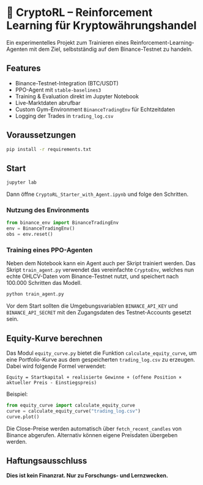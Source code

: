 # 🧠 CryptoRL – Reinforcement Learning für Kryptowährungshandel

Ein experimentelles Projekt zum Trainieren eines Reinforcement-Learning-Agenten mit dem Ziel, selbstständig auf dem Binance-Testnet zu handeln.

## Features
- Binance-Testnet-Integration (BTC/USDT)
- PPO-Agent mit `stable-baselines3`
- Training & Evaluation direkt im Jupyter Notebook
- Live-Marktdaten abrufbar
- Custom Gym-Environment `BinanceTradingEnv` für Echtzeitdaten
- Logging der Trades in `trading_log.csv`

## Voraussetzungen

```bash
pip install -r requirements.txt
```

## Start

```bash
jupyter lab
```

Dann öffne `CryptoRL_Starter_with_Agent.ipynb` und folge den Schritten.

### Nutzung des Environments

```python
from binance_env import BinanceTradingEnv
env = BinanceTradingEnv()
obs = env.reset()
```

### Training eines PPO-Agenten

Neben dem Notebook kann ein Agent auch per Skript trainiert werden. Das Skript
`train_agent.py` verwendet das vereinfachte `CryptoEnv`, welches nun echte
OHLCV-Daten vom Binance-Testnet nutzt, und speichert nach 100.000 Schritten das
Modell.

```bash
python train_agent.py
```

Vor dem Start sollten die Umgebungsvariablen `BINANCE_API_KEY` und
`BINANCE_API_SECRET` mit den Zugangsdaten des Testnet-Accounts gesetzt sein.



## Equity-Kurve berechnen

Das Modul `equity_curve.py` bietet die Funktion `calculate_equity_curve`, um eine
Portfolio-Kurve aus dem gespeicherten `trading_log.csv` zu erzeugen. Dabei wird
folgende Formel verwendet:

```
Equity = Startkapital + realisierte Gewinne + (offene Position × aktueller Preis - Einstiegspreis)
```

Beispiel:

```python
from equity_curve import calculate_equity_curve
curve = calculate_equity_curve("trading_log.csv")
curve.plot()
```

Die Close-Preise werden automatisch über `fetch_recent_candles` von Binance
abgerufen. Alternativ können eigene Preisdaten übergeben werden.

## Haftungsausschluss

**Dies ist kein Finanzrat. Nur zu Forschungs- und Lernzwecken.**
